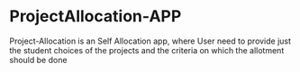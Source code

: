 # ProjectAllocation-APP
Project-Allocation is an Self Allocation app, where User need to provide just the student choices of the projects and the criteria on which the allotment should be done
